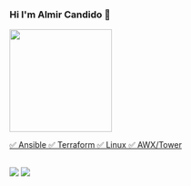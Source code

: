 ### Hi I'm Almir Candido 🐧

<div>
  <a href="https://github.com/acandid">
  <img height="180em" src="https://github-readme-stats.vercel.app/api?username=acandid&show_icons=true&theme=dracula&include_all_commits=true&count_private=true"/>
</div>
  
✅ Ansible
✅ Terraform
✅ Linux
✅ AWX/Tower
  
##
 
<div> 
  <a href="https://www.linkedin.com/in/almircandido/" target="_blank"><img src="https://img.shields.io/badge/-LinkedIn-%230077B5?style=for-the-badge&logo=linkedin&logoColor=white" target="_blank"></a> 
  <a href = "mailto:almircandidodepaula@gmail.com"><img src="https://img.shields.io/badge/-Gmail-%23333?style=for-the-badge&logo=gmail&logoColor=white" target="_blank"></a>
  
</div>
